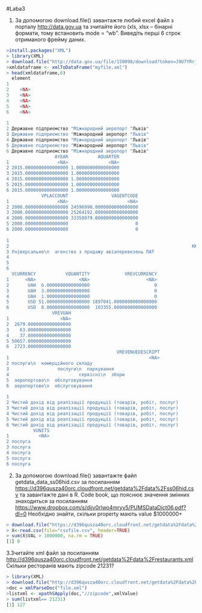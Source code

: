 #Laba3
1.	За допомогою download.file() завантажте любий excel файл з порталу http://data.gov.ua та зчитайте його (xls, xlsx – бінарні формати, тому встановить mode = “wb”. Виведіть перші 6 строк отриманого фрейму даних.

```r
>install.packages("XML")
> library(XML)
> download.file("http://data.gov.ua/file/150098/download?token=J9U7YRrj", destfile="myfile.xml", mode = "wb")
>xmldataframe <- xmlToDataFrame("myfile.xml")
> head(xmldataframe,6)
  element
1        
2    <NA>
3    <NA>
4    <NA>
5    <NA>
6    <NA>
                                                                                             AORG
1                                                                                            <NA>
2 Державне підприємство "Міжнародний аеропорт "Львів"
3 Державне підприємство "Міжнародний аеропорт "Львів"
4 Державне підприємство "Міжнародний аеропорт "Львів"
5 Державне підприємство "Міжнародний аеропорт "Львів"
6 Державне підприємство "Міжнародний аеропорт "Львів"
                  AYEAR           AQUARTER
1                  <NA>               <NA>
2 2015.0000000000000000 1.0000000000000000
3 2015.0000000000000000 1.0000000000000000
4 2015.0000000000000000 1.0000000000000000
5 2015.0000000000000000 1.0000000000000000
6 2015.0000000000000000 1.0000000000000000
             VPLACCOUNT                VAGENTCODE
1                  <NA>                      <NA>
2 2000.0000000000000000 24596990.0000000000000000
3 2000.0000000000000000 25264192.0000000000000000
4 2000.0000000000000000 33358979.0000000000000000
5 2000.0000000000000000                         0
6 2000.0000000000000000                         0
                                                                                          VAGENTNAME
1                                                                                               <NA>
2                                                                    КЮНЕ\n  I НАГЕЛЬ ДП
3 Універсальне\n  агенство з продажу авіаперевезень ПАТ
4                                                                           ТОВ\n  "БАКІТО"
5                                                                                         AVS\n  LTD
6                                                                               Challenge\n  Aero AG
  VCURRENCY           VQUANTITY             VREVCURRENCY
1      <NA>                <NA>                     <NA>
2       UAH  6.0000000000000000                        0
3       UAH  3.0000000000000000                        0
4       UAH  1.0000000000000000                        0
5       USD 51.0000000000000000 1897041.0000000000000000
6       USD  8.0000000000000000  103355.0000000000000000
                 VREVUAH
1                   <NA>
2  2679.0000000000000000
3    63.0000000000000000
4    37.0000000000000000
5 50657.0000000000000000
6  2723.0000000000000000
                                         VREVENUEDESCRIPT
1                                                    <NA>
2 послуги\n  комерційного складу
3                  послуги\n  паркування
4                          сервісні\n  збори
5  аеропортове\n  обслуговування
6  аеропортове\n  обслуговування
                                                                                                       VREVENUETYPE
1                                                                                                              <NA>
2 Чистий дохід від реалізації продукції (товарів, робіт, послуг)
3 Чистий дохід від реалізації продукції (товарів, робіт, послуг)
4 Чистий дохід від реалізації продукції (товарів, робіт, послуг)
5 Чистий дохід від реалізації продукції (товарів, робіт, послуг)
6 Чистий дохід від реалізації продукції (товарів, робіт, послуг)
          VUNITS
1           <NA>
2 послуга
3 послуга
4 послуга
5 послуга
6 послуга
```

2.	За допомогою download.file() завантажте файл getdata_data_ss06hid.csv за посиланням https://d396qusza40orc.cloudfront.net/getdata%2Fdata%2Fss06hid.csv та завантажте дані в R. Code book, що пояснює значення змінних знаходиться за посиланням https://www.dropbox.com/s/dijv0rlwo4mryv5/PUMSDataDict06.pdf?dl=0  Необхідно знайти, скільки property мають value $1000000+

```r
> download.file("https://d396qusza40orc.cloudfront.net/getdata%2Fdata%2Fss06hid.csv", destfile="csvfile.csv")
> X<-read.csv(file="csvfile.csv", header=TRUE)
> sum(X$VAL > 1000000, na.rm = TRUE)
[1] 0
```

3.Зчитайте xml файл за посиланням http://d396qusza40orc.cloudfront.net/getdata%2Fdata%2Frestaurants.xml Скільки ресторанів мають zipcode 21231?

```r
> library(XML)
> download.file("http://d396qusza40orc.cloudfront.net/getdata%2Fdata%2Frestaurants.xml", destfile="file.xml")
>doc = xmlParseDoc("file.xml")
>listxml <- xpathSApply(doc,"//zipcode",xmlValue)
> sum(listxml== 21231)
[1] 127
```
